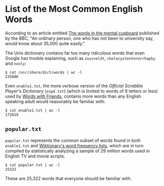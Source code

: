 List of the Most Common English Words
=====================================

According to an article entitled [The words in the mental cupboard] published
by the BBC, "An ordinary person, one who has not been to university say, would
know about 35,000 quite easily."

The Unix dictionary contains far too many ridiculous words that even Google has
trouble explaining, such as `zuurveldt`, `cholecystenterorrhaphy` and `nonly`:

    $ cat /usr/share/dict/words | wc -l
    235886

Even `enable1.txt`, the more verbose version of the *Official Scrabble Player's
Dictionary* (`ospd.txt`) (which is limited to words of 8 letters or less) used
by [Words with Friends](r), contains more words than any English speaking adult
would reasonably be familiar with:

    $ cat enable1.txt | wc -l
    172819

`popular.txt`
-------------

`popular.txt` represents the common subset of words found in both `enable1.txt`
and [Wiktionary's word frequency lists], which are in turn compiled by
statistically analyzing a sample of 29 million words used in English TV and
movie scripts.

    $ cat popular.txt | wc -l
    25322

These are 25,322 words that everyone should be familiar with.

[The words in the mental cupboard]: http://news.bbc.co.uk/2/hi/uk_news/magazine/8013859.stm
[Words with Friends]: http://www.wordswithfriends.com/
[Wiktionary's word frequency lists]: http://en.wiktionary.org/wiki/Wiktionary:Frequency_lists#English
